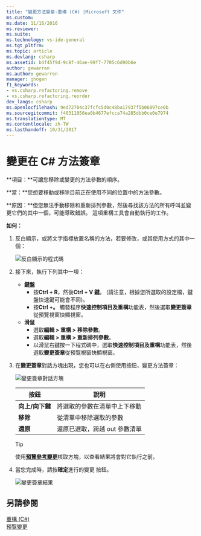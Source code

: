 ```yaml
---
title: "變更方法簽章-重構 (C#) |Microsoft 文件"
ms.custom: 
ms.date: 11/16/2016
ms.reviewer: 
ms.suite: 
ms.technology: vs-ide-general
ms.tgt_pltfrm: 
ms.topic: article
ms.devlang: csharp
ms.assetid: b4f45f9d-9c8f-46ae-99f7-7705c6d90b6e
author: gewarren
ms.author: gewarren
manager: ghogen
f1_keywords:
- vs.csharp.refactoring.remove
- vs.csharp.refactoring.reorder
dev_langs: csharp
ms.openlocfilehash: 9ed72704c37fcfc5d0c48ba17937f5b06097ce0b
ms.sourcegitcommit: f40311056ea0b4677efcca74a285dbb0ce0e7974
ms.translationtype: MT
ms.contentlocale: zh-TW
ms.lasthandoff: 10/31/2017
---
```

# <a name="change-a-method-signature-in-c"></a>變更在 C# 方法簽章 #
**項目：**可讓您移除或變更的方法參數的順序。

**當：**您想要移動或移除目前正在使用不同的位置中的方法參數。  

**原因：**但您無法手動移除和重新排列參數，然後尋找該方法的所有呼叫並變更它們的其中一個，可能導致錯誤。  這項重構工具會自動執行的工作。

**如何：**

1. 反白顯示，或將文字指標放置名稱的方法，若要修改，或其使用方式的其中一個：

   ![反白顯示的程式碼](media/changesignature_highlight.png)

1. 接下來，執行下列其中一項：
   * **鍵盤**
     * 按**Ctrl + R**，然後**Ctrl + V 鍵**。  (請注意，根據您所選取的設定檔，鍵盤快速鍵可能會不同)。
     * 按**Ctrl +。** 觸發程序**快速控制項目及重構**功能表，然後選取**變更簽章**從預覽視窗快顯視窗。
   * **滑鼠**
     * 選取**編輯 > 重構 > 移除參數**。
     * 選取**編輯 > 重構 > 重新排列參數**。
     * 以滑鼠右鍵按一下程式碼中，選取**快速控制項目及重構**功能表，然後選取**變更簽章**從預覽視窗快顯視窗。

1. 在**變更簽章**對話方塊出現，您也可以在右側使用按鈕，變更方法簽章：

   ![變更簽章對話方塊](media/changesignature_dialog.png)

   | 按鈕 | 說明
   | ------ | ---
   | **向上/向下鍵** | 將選取的參數在清單中上下移動
   | **移除**  | 從清單中移除選取的參數
   | **還原** | 還原已選取，跨越 out 參數清單

   > [!TIP]
   > 使用[**預覽參考變更**](../../ide/preview-changes.md)核取方塊，以查看結果將會對它執行之前。

1. 當您完成時，請按**確定**進行的變更 按鈕。

   ![變更簽章結果](media/changesignature_result.png)

## <a name="see-also"></a>另請參閱  
[重構 (C#)](../refactoring-csharp.md)  
[預覽變更](../../ide/preview-changes.md)